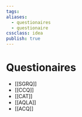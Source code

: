 ```yaml
---
tags: 
aliases:
  - questionaires
  - questionaire
cssclass: idea
publish: true
---
```

# Questionaires
  - [[SGRQ]]
  - [[CCQ]]
  - [[CAT]]
  - [[AQLA]]
  - [[ACQ]]
